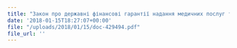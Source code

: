 ```yaml
---
title: "Закон про державні фінансові гарантії надання медичних послуг та лікарських засобів"
date: '2018-01-15T18:27:07+00:00'
file: "/uploads/2018/01/15/doc-429494.pdf"
file_url: ''
---
```


